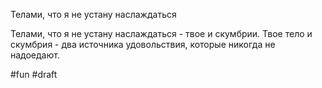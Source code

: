 Телами, что я не устану наслаждаться

Телами, что я не устану наслаждаться - твое и скумбрии.
Твое тело и скумбрия - два источника удовольствия, которые никогда не надоедают.

#fun
#draft